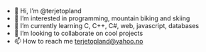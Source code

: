 - 👋 Hi, I’m @terjetopland
- 👀 I’m interested in programming, mountain biking and skiing
- 🌱 I’m currently learning C, C++, C#, web, javascript, databases
- 💞️ I’m looking to collaborate on cool projects
- 📫 How to reach me terjetopland@yahoo.no

<!---
terjetopland/terjetopland is a ✨ special ✨ repository because its `README.md` (this file) appears on your GitHub profile.
You can click the Preview link to take a look at your changes.
--->
